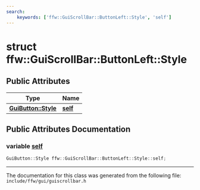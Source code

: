 ```yaml
---
search:
    keywords: ['ffw::GuiScrollBar::ButtonLeft::Style', 'self']
---
```


# struct ffw::GuiScrollBar::ButtonLeft::Style

## Public Attributes

|Type|Name|
|-----|-----|
|**[GuiButton::Style](structffw_1_1_gui_button_1_1_style.md)**|[**self**](structffw_1_1_gui_scroll_bar_1_1_button_left_1_1_style.md#1a81c6ef889d93cee136eb6010ac7f393b)|


## Public Attributes Documentation

### variable <a id="1a81c6ef889d93cee136eb6010ac7f393b" href="#1a81c6ef889d93cee136eb6010ac7f393b">self</a>

```cpp
GuiButton::Style ffw::GuiScrollBar::ButtonLeft::Style::self;
```





----------------------------------------
The documentation for this class was generated from the following file: `include/ffw/gui/guiscrollbar.h`
